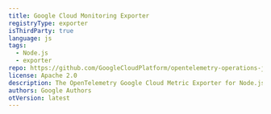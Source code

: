 ```yaml
---
title: Google Cloud Monitoring Exporter
registryType: exporter
isThirdParty: true
language: js
tags:
  - Node.js
  - exporter
repo: https://github.com/GoogleCloudPlatform/opentelemetry-operations-js/tree/master/packages/opentelemetry-cloud-monitoring-exporter
license: Apache 2.0
description: The OpenTelemetry Google Cloud Metric Exporter for Node.js.
authors: Google Authors
otVersion: latest
---
```

